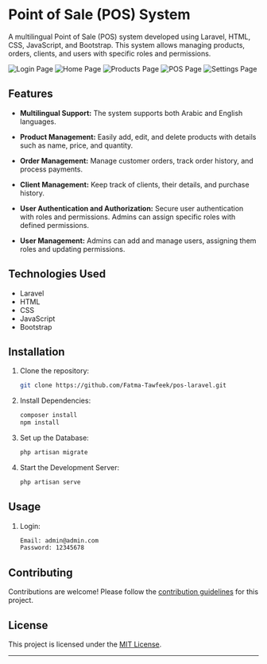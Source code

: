 # Point of Sale (POS) System

A multilingual Point of Sale (POS) system developed using Laravel, HTML, CSS, JavaScript, and Bootstrap. This system allows managing products, orders, clients, and users with specific roles and permissions.

![Login Page](https://imgur.com/TVucSuY.png)
![Home Page](https://imgur.com/0tmfdMd.png)
![Products Page](https://imgur.com/DLTBZj8.png)
![POS Page](https://imgur.com/RO5SYO0.png)
![Settings Page](https://imgur.com/smwlkyP.png)

## Features

- **Multilingual Support:** The system supports both Arabic and English languages.

- **Product Management:** Easily add, edit, and delete products with details such as name, price, and quantity.

- **Order Management:** Manage customer orders, track order history, and process payments.

- **Client Management:** Keep track of clients, their details, and purchase history.

- **User Authentication and Authorization:** Secure user authentication with roles and permissions. Admins can assign specific roles with defined permissions.

- **User Management:** Admins can add and manage users, assigning them roles and updating permissions.

## Technologies Used

- Laravel
- HTML
- CSS
- JavaScript
- Bootstrap

## Installation

1. Clone the repository:

    ```bash
    git clone https://github.com/Fatma-Tawfeek/pos-laravel.git
    ```

2. Install Dependencies:
     ```bash
    composer install
    npm install
    ```

3. Set up the Database:
     ```bash
    php artisan migrate
    ```

4. Start the Development Server:

    ```bash
    php artisan serve
    ```

## Usage

1. Login:
     ```bash
    Email: admin@admin.com
    Password: 12345678
    ```

## Contributing

Contributions are welcome! Please follow the [contribution guidelines](CONTRIBUTING.md) for this project.

## License

This project is licensed under the [MIT License](LICENSE.md).

---